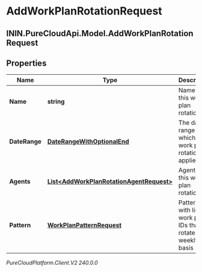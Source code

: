 # AddWorkPlanRotationRequest

## ININ.PureCloudApi.Model.AddWorkPlanRotationRequest

## Properties

|Name | Type | Description | Notes|
|------------ | ------------- | ------------- | -------------|
| **Name** | **string** | Name of this work plan rotation | |
| **DateRange** | [**DateRangeWithOptionalEnd**](DateRangeWithOptionalEnd) | The date range to which this work plan rotation applies | |
| **Agents** | [**List&lt;AddWorkPlanRotationAgentRequest&gt;**](AddWorkPlanRotationAgentRequest) | Agents in this work plan rotation | [optional] |
| **Pattern** | [**WorkPlanPatternRequest**](WorkPlanPatternRequest) | Pattern with list of work plan IDs that rotate on a weekly basis | |



_PureCloudPlatform.Client.V2 240.0.0_
